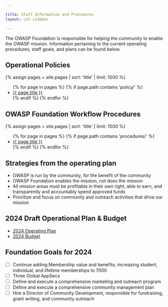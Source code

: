 ```yaml
---

title: Staff Information and Procedures
layout: col-sidebar

---
```


The OWASP Foundation is responsible for helping the community to enable the OWASP mission. Information pertaining to the current operating procedures, staff goals, and plans can be found below.

## Operational Policies

{% assign pages = site.pages | sort: 'title' | limit: 1000 %}
<ul>
{% for page in pages %}
 {% if page.path contains 'policy/' %}
 <li><a href="/www-staff{{ page.url | replace: '.html', '' }}">{{ page.title }}</a></li>
 {% endif %}
{% endfor %}
</ul>


<!-- rebuild 7 -->
## OWASP Foundation Workflow Procedures

{% assign pages = site.pages | sort: 'title' | limit: 1000 %}
<ul>
{% for page in pages %}
 {% if page.path contains 'procedures/' %}
 <li><a href="/www-staff{{ page.url | replace: '.html', '' }}">{{ page.title }}</a></li>
 {% endif %}
{% endfor %}
</ul>

## Strategies from the operating plan

- OWASP is run by the community, for the benefit of the community
- OWASP Foundation enables the mission, not does the mission
- All mission areas must be profitable in their own right, able to earn, and transparently and accountably spend approved funds
- Prioritize and focus on community and outreach activities that drive our mission

## 2024 Draft Operational Plan & Budget

- [2024 Operating Plan](operating-plan/2024/)
- [2024 Budget](budget/2024)

## Foundation Goals for 2024

- [ ] Continue adding Membership value and benefits; increasing student, individual, and lifetime memberships to 7000
- [ ] Three Global AppSecs
- [ ] Define and execute a comprehensive marketing and outreach program
- [ ] Define and execute a comprehensive community management plan
- [ ] Hire a Director of Community Development, responsible for fundraising, grant writing, and community outreach
